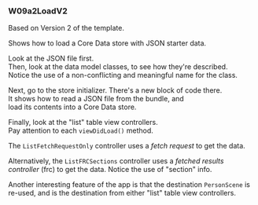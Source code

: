 ###  W09a2LoadV2

Based on Version 2 of the template.

Shows how to load a Core Data store with JSON starter data. 

Look at the JSON file first.  
Then, look at the data model classes, to see how they're described.  
Notice the use of a non-conflicting and meaningful name for the class.  

Next, go to the store initializer. There's a new block of code there.    
It shows how to read a JSON file from the bundle, and  
load its contents into a Core Data store. 

Finally, look at the "list" table view controllers.  
Pay attention to each `viewDidLoad()` method.  

The `ListFetchRequestOnly` controller uses a *fetch request* to get the data. 

Alternatively, the `ListFRCSections` controller uses a *fetched results controller* (frc) to get the data. Notice the use of "section" info.  

Another interesting feature of the app is that the destination `PersonScene` is re-used, and is the destination from either "list" table view controllers.

